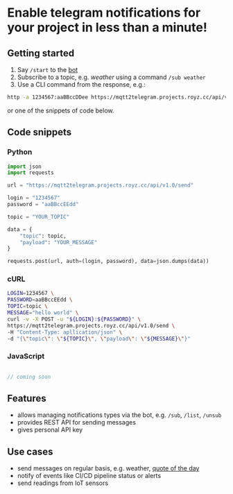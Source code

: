 # Enable telegram notifications for your project in less than a minute!

## Getting started
1. Say `/start` to the [bot](https://t.me/Mqtt2TelegramBot)
2. Subscribe to a topic, e.g. *weather* using a command `/sub weather`
3. Use a CLI command from the response, e.g.:
```bash
http -a 1234567:aaBBccDDee https://mqtt2telegram.projects.royz.cc/api/v1.0/send topic=weather payload='<your message>'
```
or one of the snippets of code below.

## Code snippets

### Python

```python
import json
import requests

url = "https://mqtt2telegram.projects.royz.cc/api/v1.0/send"

login = "1234567"
password = "aaBBccEEdd"

topic = "YOUR_TOPIC"

data = {
    "topic": topic,
    "payload": "YOUR_MESSAGE"
}

requests.post(url, auth=(login, password), data=json.dumps(data))
```

### cURL

```bash
LOGIN=1234567 \
PASSWORD=aaBBccEEdd \
TOPIC=topic \
MESSAGE="hello world" \
curl -v -X POST -u "${LOGIN}:${PASSWORD}" \
https://mqtt2telegram.projects.royz.cc/api/v1.0/send \
-H "Content-Type: apllication/json" \
-d "{\"topic\": \"${TOPIC}\", \"payload\": \"${MESSAGE}\"}"
```

### JavaScript

```javascript

// coming soon
```

## Features
- allows managing notifications types via the bot, e.g. `/sub`, `/list`, `/unsub`
- provides REST API for sending messages
- gives personal API key

## Use cases
- send messages on regular basis, e.g. weather, [quote of the day](https://github.com/zjor/automation)
- notify of events like CI/CD pipeline status or alerts
- send readings from IoT sensors 